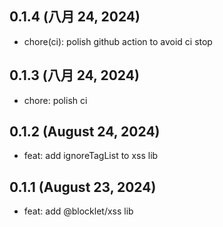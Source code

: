 ## 0.1.4 (八月 24, 2024)

- chore(ci): polish github action to avoid ci stop

## 0.1.3 (八月 24, 2024)

- chore: polish ci

## 0.1.2 (August 24, 2024)

- feat: add ignoreTagList to xss lib

## 0.1.1 (August 23, 2024)

- feat: add @blocklet/xss lib
